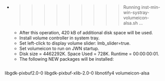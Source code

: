 * >>>>>>>>> Running inst-min-win-systray-volumeicon-alsa.sh ...
  * After this operation, 420 kB of additional disk space will be used.
  * Install volume controller in system tray.
  * Set left-click to display volume slider: lmb_slider=true.
  * Set volumeicon to run on JWN startup.
  * Disk size = 4462292K. Space Used = 728K. Runtime = 00:00:00:01.
  * The following NEW packages will be installed:
  ```bash
libgdk-pixbuf2.0-0 libgdk-pixbuf-xlib-2.0-0 libnotify4 volumeicon-alsa
  ```
